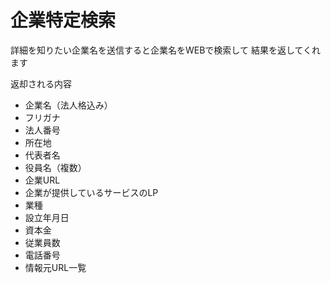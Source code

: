 # 企業特定検索

詳細を知りたい企業名を送信すると企業名をWEBで検索して
結果を返してくれます

返却される内容

- 企業名（法人格込み）
- フリガナ
- 法人番号
- 所在地
- 代表者名
- 役員名（複数）
- 企業URL
- 企業が提供しているサービスのLP
- 業種
- 設立年月日
- 資本金
- 従業員数
- 電話番号
- 情報元URL一覧
